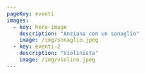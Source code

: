```yaml
---
pageKey: eventi
images:
  - key: hero-image
    description: "Anziana con un sonaglio"
    image: /img/sonaglio.jpeg
  - key: eventi-2
    description: "Violinista"
    image: /img/violino.jpeg
---
```

